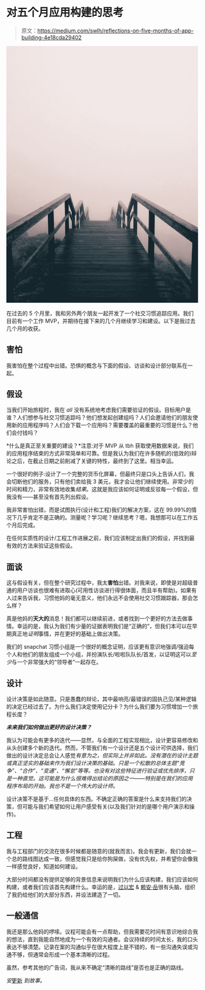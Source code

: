 # 对五个月应用构建的思考

> 原文：<https://medium.com/swlh/reflections-on-five-months-of-app-building-4e18cda29402>

![](img/20382bd5ce9c6c4de16a79b37211cd96.png)

在过去的 5 个月里，我和另外两个朋友一起开发了一个社交习惯追踪应用。我们目前有一个工作 MVP，并期待在接下来的几个月继续学习和建设。以下是我过去几个月的收获。

## 害怕

我害怕在整个过程中出错。恐惧的概念与下面的假设、访谈和设计部分联系在一起。

## 假设

当我们开始旅程时，我在 *all* 没有系统地考虑我们需要验证的假设。目标用户是谁？人们想参与社交习惯追踪吗？他们想发起创建组吗？人们会邀请他们的朋友使用新的应用程序吗？人们会下载一个应用吗？需要覆盖的最重要的习惯是什么？他们会付钱吗？

*什么是真正至关重要的建设？*注意:对于 MVP 从 tbh 获取使用数据来说，我们的应用程序结束的方式非常简单和可靠。但是我认为我们在许多随机的(低效的)辩论之后，在截止日期之前削减了关键的特性，最终到了这里。相当幸运。

一个很好的例子:设计了一个完整的货币化屏幕，但最终只是口头上告诉人们，我会切断他们的服务，只有他们卖给我 3 美元，我才会让他们继续使用。非常少的时间和精力，非常有效地收集*结果*。这就是我应该如何证明或反驳每一个假设，但我没有——甚至没有首先列出假设。

我非常害怕出错，而是试图执行(设计和工程)我们的解决方案，这在 99.99%的情况下几乎肯定不是正确的。测量呢？学习呢？继续思考？嗯，我想那可以在工作五个月后完成。

在任何实质性的设计/工程工作进展之前，我们应该制定出我们的假设，并找到最有效的方法来验证这些假设。

## 面谈

这与假设有关，但在整个研究过程中，我太**害怕**出错。对我来说，即使是对超级普通的用户访谈也很难有进取心(可用性访谈进行得很体面，而且半有帮助)。如果有人过来告诉我，习惯他妈的毫无意义，他们永远不会使用社交习惯跟踪器，那会怎么样？

真是他妈的**天大的**消息！我们都可以继续前进，或者找到一个更好的方法去做事情。幸运的是，我认为我们有少量的证据表明我们是“正确的”，但我们本可以在早期真正地*证明*事情，并在更好的基础上做出决策。

我们的 snapchat 习惯小组是一个很好的概念证明，应该更有意识地强调/强迫每个人和他们的朋友组成一个小组，并扮演队长/啦啦队队长/首发，以证明这可以*至少*与一个非常强大的“领导者”一起存在。

## 设计

设计决策是如此随意。只是愚蠢的辩论，其中最响亮/最错误的固执己见/某种逻辑的决定已经过去了。为什么我们决定使用记分卡？为什么我们要为习惯增加一个旅程长度？

***未来我们如何做出更好的设计决策？***

我认为可能会有更多的迭代——显然，与全面的工程实现相比，设计更容易修改和从头创建多个新的迭代。然而，不管我们有一个设计还是五个设计可供选择，我们做出的设计决定总会让人感觉*有意为之，但实际上并非如此。没有潜在的设计主题或真正坚实的基础来作为我们设计决策的基础。只是一个松散的总体主题“竞争”、“合作”、“变通”、“懈怠”等等。也没有对这些特征进行验证或优先排序，只是一种直觉。这可能是为什么很难得出结论的原因之一——特别是在我们的应用程序布局的开始。我也不是一个伟大的设计师。*

设计决策不是基于…任何具体的东西。不确定正确的答案是什么来支持我们的决策，但可能与我们希望如何让用户感受有关(以及我们针对的是哪个用户演示和操作)。

## 工程

我与工程部门的交流在很多时候都是随意的(就我而言)。我会有更新，我们会就一个总的路线图达成一致，但感觉我只是给你狗屎做，没有优先权，并希望你会像我一样感觉良好，知道如何建设。

大部分时间都没有提供足够的背景信息来说明我们为什么应该构建，我们应该如何构建，或者我们应该首先构建什么。幸运的是，[过以宏](https://medium.com/u/712d5d6e23b4?source=post_page-----4e18cda29402--------------------------------) & [赖安·岳](https://medium.com/u/de970e83e1f6?source=post_page-----4e18cda29402--------------------------------)很有头脑，组织了我扔给他们的大部分东西，并设法建造了一切。

## 一般通信

我还是那么他妈的啰嗦。议程可能会有一点帮助，但我需要花时间有意识地综合我的想法，直到我能自然地成为一个有效的沟通者。会议持续的时间太长，我的口头表达不够清楚。记录在案的沟通似乎在很大程度上是不错的，有一些沟通失误或沟通不够，但通常会形成一个基本清晰的过程。

虽然，参考其他的广告词，我从来不确定“清晰的路线”是否也是正确的路线。

*安*[更新](/@bigdchang/building-sail-year-in-review-cd943653f1cb) *到故事。*
